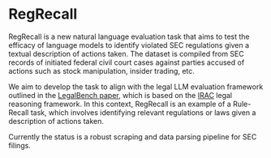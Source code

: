 # RegRecall

RegRecall is a new natural language evaluation task that aims to test the efficacy of language models to identify violated SEC regulations given a textual description of actions taken. The dataset is compiled from SEC records of initiated federal civil court cases against parties accused of actions such as stock manipulation, insider trading, etc. 

We aim to develop the task to align with the legal LLM evaluation framework outlined in the [LegalBench paper](https://arxiv.org/abs/2308.11462), which is based on the [IRAC](https://en.wikipedia.org/wiki/IRAC) legal reasoning framework. In this context, RegRecall is an example of a Rule-Recall task, which involves identifying relevant regulations or laws given a description of actions taken.

Currently the status is a robust scraping and data parsing pipeline for SEC filings.